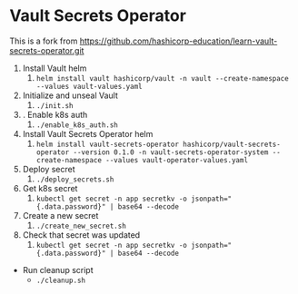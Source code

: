 # Vault Secrets Operator

This is a fork from https://github.com/hashicorp-education/learn-vault-secrets-operator.git

1. Install Vault helm
   1. `helm install vault hashicorp/vault -n vault --create-namespace --values vault-values.yaml`
2. Initialize and unseal Vault 
   1. `./init.sh`
3. . Enable k8s auth
   1. `./enable_k8s_auth.sh`
4. Install Vault Secrets Operator helm 
   1. `helm install vault-secrets-operator hashicorp/vault-secrets-operator --version 0.1.0 -n vault-secrets-operator-system --create-namespace --values vault-operator-values.yaml`
5. Deploy secret
   1. `./deploy_secrets.sh`
6. Get k8s secret
   1. `kubectl get secret -n app secretkv -o jsonpath="{.data.password}" | base64 --decode`
7. Create a new secret 
   1. `./create_new_secret.sh`
8.  Check that secret was updated
    1. `kubectl get secret -n app secretkv -o jsonpath="{.data.password}" | base64 --decode`

* Run cleanup script
  * `./cleanup.sh`

